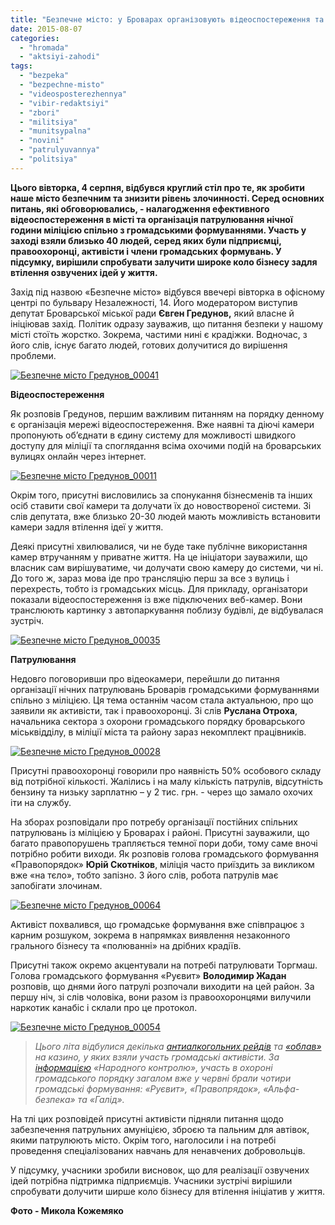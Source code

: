 ```yaml
---
title: "Безпечне місто: у Броварах організовують відеоспостереження та патрулі"
date: 2015-08-07
categories: 
  - "hromada"
  - "aktsiyi-zahodi"
tags: 
  - "bezpeka"
  - "bezpechne-misto"
  - "videosposterezhennya"
  - "vibir-redaktsiyi"
  - "zbori"
  - "militsiya"
  - "munitsypalna"
  - "novini"
  - "patrulyuvannya"
  - "politsiya"
---
```


**Цього вівторка, 4 серпня, відбувся круглий стіл про те, як зробити наше місто безпечним та знизити рівень злочинності. Серед основних питань, які обговорювались, - налагодження ефективного відеоспостереження в місті та організація патрулювання нічної години міліцією спільно з громадськими формуваннями. Участь у заході взяли близько 40 людей, серед яких були підприємці, правоохоронці, активісти і члени громадських формувань. У підсумку, вирішили спробувати залучити широке коло бізнесу задля втілення озвучених ідей у життя.**

Захід під назвою «Безпечне місто» відбувся ввечері вівторка в офісному центрі по бульвару Незалежності, 14. Його модератором виступив депутат Броварської міської ради **Євген Гредунов,** який власне й ініціював захід. Політик одразу зауважив, що питання безпеки у нашому місті стоїть жорстко. Зокрема, частими нині є крадіжки. Водночас, з його слів, існує багато людей, готових долучитися до вирішення проблеми.

[![Безпечне місто Гредунов_00041](https://mpz.brovary.org/wp-content/uploads/2015/08/Bezpechne-misto-Gredunov_00041.jpg)](https://mpz.brovary.org/wp-content/uploads/2015/08/Bezpechne-misto-Gredunov_00041.jpg)

**Відеоспостереження**

Як розповів Гредунов, першим важливим питанням на порядку денному є організація мережі відеоспостереження. Вже наявні та діючі камери пропонують об’єднати в єдину систему для можливості швидкого доступу для міліції та споглядання всіма охочими подій на броварських вулицях онлайн через інтернет.

[![Безпечне місто Гредунов_00011](https://mpz.brovary.org/wp-content/uploads/2015/08/Bezpechne-misto-Gredunov_00011.jpg)](https://mpz.brovary.org/wp-content/uploads/2015/08/Bezpechne-misto-Gredunov_00011.jpg)

Окрім того, присутні висловились за спонукання бізнесменів та інших осіб ставити свої камери та долучати їх до новоствореної системи. Зі слів депутата, вже близько 20-30 людей мають можливість встановити камери задля втілення ідеї у життя.

Деякі присутні хвилювалися, чи не буде таке публічне використання камер втручанням у приватне життя. На це ініціатори зауважили, що власник сам вирішуватиме, чи долучати свою камеру до системи, чи ні. До того ж, зараз мова іде про трансляцію перш за все з вулиць і перехресть, тобто із громадських місць. Для прикладу, організатори показали відеоспостереження із вже підключених веб-камер. Вони транслюють картинку з автопаркування поблизу будівлі, де відбувалася зустріч.

[![Безпечне місто Гредунов_00035](https://mpz.brovary.org/wp-content/uploads/2015/08/Bezpechne-misto-Gredunov_00035.jpg)](https://mpz.brovary.org/wp-content/uploads/2015/08/Bezpechne-misto-Gredunov_00035.jpg)

**Патрулювання**

Недовго поговоривши про відеокамери, перейшли до питання організації нічних патрулювань Броварів громадськими формуваннями спільно з міліцією. Ця тема останнім часом стала актуальною, про що заявили як активісти, так і правоохоронці. Зі слів **Руслана Отроха**, начальника сектора з охорони громадського порядку броварського міськвідділу, в міліції міста та району зараз некомплект працівників.

[![Безпечне місто Гредунов_00028](https://mpz.brovary.org/wp-content/uploads/2015/08/Bezpechne-misto-Gredunov_00028.jpg)](https://mpz.brovary.org/wp-content/uploads/2015/08/Bezpechne-misto-Gredunov_00028.jpg)

Присутні правоохоронці говорили про наявність 50% особового складу від потрібної кількості. Жалілись і на малу кількість патрулів, відсутність бензину та низьку зарплатню – у 2 тис. грн. - через що замало охочих іти на службу.

На зборах розповідали про потребу організації постійних спільних патрулювань із міліцією у Броварах і районі. Присутні зауважили, що багато правопорушень трапляється темної пори доби, тому саме вночі потрібно робити виходи. Як розповів голова громадського формування «Правопорядок» **Юрій Скотніков**, міліція часто приїздить за викликом вже «на тєло», тобто запізно. З його слів, робота патрулів має запобігати злочинам.

[![Безпечне місто Гредунов_00064](https://mpz.brovary.org/wp-content/uploads/2015/08/Bezpechne-misto-Gredunov_00064.jpg)](https://mpz.brovary.org/wp-content/uploads/2015/08/Bezpechne-misto-Gredunov_00064.jpg)

Активіст похвалився, що громадське формування вже співпрацює з карним розшуком, зокрема в напрямках виявлення незаконного грального бізнесу та «полюванні» на дрібних крадіїв.

Присутні також окремо акцентували на потребі патрулювати Торгмаш. Голова громадського формування «Руєвит» **Володимир Жадан** розповів, що днями його патрулі розпочали виходити на цей район. За першу ніч, зі слів чоловіка, вони разом із правоохоронцями вилучили наркотик канабіс і склали про це протокол.

[![Безпечне місто Гредунов_00054](https://mpz.brovary.org/wp-content/uploads/2015/08/Bezpechne-misto-Gredunov_00054.jpg)](https://mpz.brovary.org/wp-content/uploads/2015/08/Bezpechne-misto-Gredunov_00054.jpg)

> _Цього літа відбулися декілька [антиалкогольних рейдів](https://mpz.brovary.org/antyalkogolnyj-rejd-u-brovarah-zavershyvsya-oblavoyu-na-gralni-avtomaty-v-monte-karlo/) та [«облав»](https://mpz.brovary.org/kryminalna-militsiya-brovariv-nakryla-igrovyj-zal-u-magazyni-berizka-na-torgmashi/) на казино, у яких взяли участь громадські активісти. За [інформацією](https://mpz.brovary.org/aktyvisty-doslidyly-robotu-gromadskyh-formuvan-iz-ohorony-pravoporyadku-u-brovarah/) «Народного контролю», участь в охороні громадського порядку загалом вже у червні брали чотири громадські формування: «Руєвит», «Правопрядок», «Альфа-безпека» та «Галід»._

На тлі цих розповідей присутні активісти підняли питання щодо забезпечення патрульних амуніцією, зброєю та пальним для автівок, якими патрулюють місто. Окрім того, наголосили і на потребі проведення спеціалізованих навчань для ненавчених добровольців.

У підсумку, учасники зробили висновок, що для реалізації озвучених ідей потрібна підтримка підприємців. Учасники зустрічі вирішили спробувати долучити ширше коло бізнесу для втілення ініціатив у життя.

**Фото - Микола Кожемяко**
